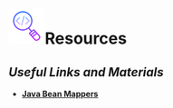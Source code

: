 # ![image info](../images/icons8-inspect-code-64.png)Resources

## _Useful Links and Materials_

* [**Java Bean Mappers**](https://www.frank-rahn.de/java-bean-mapper/)

